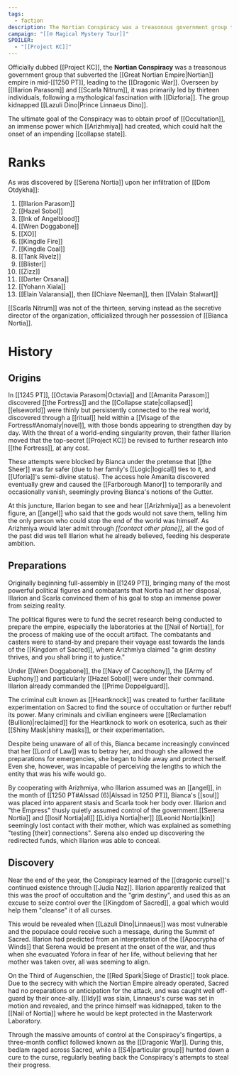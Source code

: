```yaml
---
tags:
  - faction
description: The Nortian Conspiracy was a treasonous government group that subverted the Nortian empire in mid-1250 PT, leading to the Dragonic War.
campaign: "[[⍟ Magical Mystery Tour]]"
SPOILER:
  - "[[Project KC]]"
---
```

Officially dubbed [[Project KC]], the **Nortian Conspiracy** was a treasonous government group that subverted the [[Great Nortian Empire|Nortian]] empire in mid-[[1250 PT]], leading to the [[Dragonic War]]. Overseen by [[Illarion Parasom]]  and [[Scarla Nitrum]], it was primarily led by thirteen individuals, following a mythological fascination with [[Dizforia]]. The group kidnapped [[Lazuli Dino|Prince Linnaeus Dino]].

The ultimate goal of the Conspiracy was to obtain proof of [[Occultation]], an immense power which [[Arizhmiya]] had created, which could halt the onset of an impending [[collapse state]].

# Ranks
As was discovered by [[Serena Nortia]] upon her infiltration of [[Dom Otdykha]]:
1. [[Illarion Parasom]]
2. [[Hazel Sobol]]
3. [[Ink of Angelblood]]
4. [[Wren Doggabone]]
5. [[XO]]
6. [[Kingdle Fire]]
7. [[Kingdle Coal]]
8. [[Tank Rivelz]]
9. [[Blister]]
10. [[Zizz]]
11. [[Darter Orsana]]
12. [[Yohann Xiala]]
13. [[Elain Valaransia]], then [[Chiave Neeman]], then [[Valain Stalwart]]

[[Scarla Nitrum]] was not of the thirteen, serving instead as the secretive director of the organization, officialized through her possession of [[Bianca Nortia]].

# History

## Origins
In [[1245 PT]], [[Octavia Parasom|Octavia]] and [[Amanita Parasom]] discovered [[the Fortress]] and the [[Collapse state|collapsed]] [[elseworld]] were thinly but persistently connected to the real world, discovered through a [[ritual]] held within a [[Visage of the Fortress#Anomaly|novel]], with those bonds appearing to strengthen day by day. With the threat of a world-ending singularity proven, their father Illarion moved that the top-secret [[Project KC]] be revised to further research into [[the Fortress]], at any cost. 

These attempts were blocked by Bianca under the pretense that [[the Sheer]] was far safer (due to her family's [[Logic|logical]] ties to it, and [[Uforia]]'s semi-divine status). The access hole Amanita discovered eventually grew and caused the [[Farborough Manor]] to temporarily and occasionally vanish, seemingly proving Bianca's notions of the Gutter.

At this juncture, Illarion began to see and hear [[Arizhmiya]] as a benevolent figure, an [[angel]] who said that the gods would not save them, telling him the only person who could stop the end of the world was himself. As Arizhmiya would later admit through *[[contact other plane]]*, all the god of the past did was tell Illarion what he already believed, feeding his desperate ambition. 


## Preparations
Originally beginning full-assembly in [[1249 PT]], bringing many of the most powerful political figures and combatants that Nortia had at her disposal, Illarion and Scarla convinced them of his goal to stop an immense power from seizing reality. 

The political figures were to fund the secret research being conducted to prepare the empire, especially the laboratories at the [[Nail of Nortia]], for the process of making use of the occult artifact. The combatants and casters were to stand-by and prepare their voyage east towards the lands of the [[Kingdom of Sacred]], where Arizhmiya claimed "a grim destiny thrives, and you shall bring it to justice."

Under [[Wren Doggabone]], the [[Navy of Cacophony]], the [[Army of Euphony]] and particularly [[Hazel Sobol]] were under their command. Illarion already commanded the [[Prime Doppelguard]].

The criminal cult known as [[Heartknock]] was created to further facilitate experimentation on Sacred to find the source of occultation or further rebuff its power. Many criminals and civilian engineers were [[Reclamation (Bullion)|reclaimed]] for the Heartknock to work on esoterica, such as their [[Shiny Mask|shiny masks]], or their experimentation.

Despite being unaware of all of this, Bianca became increasingly convinced that her [[Lord of Law]] was to betray her, and though she allowed the preparations for emergencies, she began to hide away and protect herself. Even she, however, was incapable of perceiving the lengths to which the entity that was his wife would go.

By cooperating with Arizhmiya, who Illarion assumed was an [[angel]], in the month of [[1250 PT#Alssad (6)|Alssad in 1250 PT]], Bianca's [[soul]] was placed into apparent stasis and Scarla took her body over. Illarion and "the Empress" thusly quietly assumed control of the government.[[Serena Nortia]] and [[Iosif Nortia|all]] [[Lidiya Nortia|her]] [[Leonid Nortia|kin]] seemingly lost contact with their mother, which was explained as something "testing [their] connections". Serena also ended up discovering the redirected funds, which Illarion was able to conceal.

## Discovery

Near the end of the year, the Conspiracy learned of the [[dragonic curse]]'s continued existence through [[Judia Naz]]. Illarion apparently realized that this was the proof of occultation and the "grim destiny", and used this as an excuse to seize control over the [[Kingdom of Sacred]], a goal which would help them "cleanse" it of all curses.

This would be revealed when [[Lazuli Dino|Linnaeus]] was most vulnerable and the populace could receive such a message, during the Summit of Sacred. Illarion had predicted from an interpretation of the [[Apocrypha of Winds]] that Serena would be present at the onset of the war, and thus when she evacuated Yofora in fear of her life, without believing that her mother was taken over, all was seeming to align.

On the Third of Augenschien, the [[Red Spark|Siege of Drastic]] took place. Due to the secrecy with which the Nortian Empire already operated, Sacred had no preparations or anticipation for the attack, and was caught well off-guard by their once-ally. [[Ildy]] was slain, Linnaeus's curse was set in motion and revealed, and the prince himself was kidnapped, taken to the [[Nail of Nortia]] where he would be kept protected in the Masterwork Laboratory.

Through the massive amounts of control at the Conspiracy's fingertips, a three-month conflict followed known as the [[Dragonic War]]. During this, bedlam raged across Sacred, while a [[S4|particular group]] hunted down a cure to the curse, regularly beating back the Conspiracy's attempts to steal their progress. 

